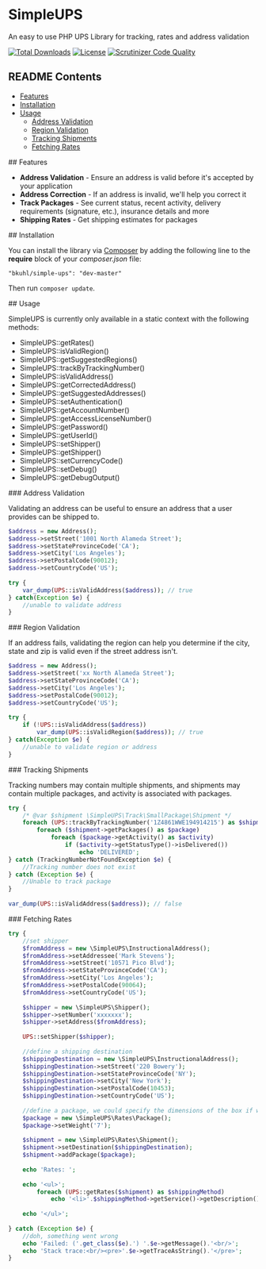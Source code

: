 # SimpleUPS

An easy to use PHP UPS Library for tracking, rates and address validation

[![Total Downloads](https://poser.pugx.org/bkuhl/simple-ups/downloads.svg)](https://packagist.org/packages/bkuhl/simple-ups) [![License](https://poser.pugx.org/bkuhl/simple-ups/license.svg)](https://packagist.org/packages/bkuhl/simple-ups) [![Scrutinizer Code Quality](https://scrutinizer-ci.com/g/bkuhl/simple-ups/badges/quality-score.png?b=master)](https://scrutinizer-ci.com/g/bkuhl/simple-ups/?branch=master)

## README Contents

* [Features](#features)
* [Installation](#installation)
* [Usage](#usage)
  * [Address Validation](#address-validation)
  * [Region Validation](#region-validation)
  * [Tracking Shipments](#tracking-shiments)
  * [Fetching Rates](#fetching-rates)

<a name="features" />
## Features

 * **Address Validation** - Ensure an address is valid before it's accepted by your application
 * **Address Correction** - If an address is invalid, we'll help you correct it
 * **Track Packages** - See current status, recent activity, delivery requirements (signature, etc.), insurance details and more
 * **Shipping Rates** - Get shipping estimates for packages

<a name="installation" />
## Installation

You can install the library via [Composer](http://getcomposer.org) by adding the following line to the **require** block of your *composer.json* file:

````
"bkuhl/simple-ups": "dev-master"
````

Then run `composer update`.

<a name="usage" />
## Usage

SimpleUPS is currently only available in a static context with the following methods:

 * SimpleUPS::getRates()
 * SimpleUPS::isValidRegion()
 * SimpleUPS::getSuggestedRegions()
 * SimpleUPS::trackByTrackingNumber()
 * SimpleUPS::isValidAddress()
 * SimpleUPS::getCorrectedAddress()
 * SimpleUPS::getSuggestedAddresses()
 * SimpleUPS::setAuthentication()
 * SimpleUPS::getAccountNumber()
 * SimpleUPS::getAccessLicenseNumber()
 * SimpleUPS::getPassword()
 * SimpleUPS::getUserId()
 * SimpleUPS::setShipper()
 * SimpleUPS::getShipper()
 * SimpleUPS::setCurrencyCode()
 * SimpleUPS::setDebug()
 * SimpleUPS::getDebugOutput()

<a name="address-validation" />
### Address Validation

Validating an address can be useful to ensure an address that a user provides can be shipped to.

```php
$address = new Address();
$address->setStreet('1001 North Alameda Street');
$address->setStateProvinceCode('CA');
$address->setCity('Los Angeles');
$address->setPostalCode(90012);
$address->setCountryCode('US');
 
try {
    var_dump(UPS::isValidAddress($address)); // true
} catch(Exception $e) {
    //unable to validate address
}
```

<a name="region-validation" />
### Region Validation

If an address fails, validating the region can help you determine if the city, state and zip is valid even if the street address isn't.

```php
$address = new Address();
$address->setStreet('xx North Alameda Street');
$address->setStateProvinceCode('CA');
$address->setCity('Los Angeles');
$address->setPostalCode(90012);
$address->setCountryCode('US');
 
try {
    if (!UPS::isValidAddress($address))
        var_dump(UPS::isValidRegion($address)); // true
} catch(Exception $e) {
    //unable to validate region or address
}
```

<a name="tracking-shipments" />
### Tracking Shipments

Tracking numbers may contain multiple shipments, and shipments may contain multiple packages, and activity is associated with packages.

```php
try {
    /* @var $shipment \SimpleUPS\Track\SmallPackage\Shipment */
    foreach (UPS::trackByTrackingNumber('1Z4861WWE194914215') as $shipment)
        foreach ($shipment->getPackages() as $package)
            foreach ($package->getActivity() as $activity)
                if ($activity->getStatusType()->isDelivered())
                    echo 'DELIVERED';
} catch (TrackingNumberNotFoundException $e) {
    //Tracking number does not exist
} catch (Exception $e) {
    //Unable to track package
}
 
var_dump(UPS::isValidAddress($address)); // false
```

<a name="fetching-rates" />
### Fetching Rates

```php
try {
    //set shipper
    $fromAddress = new \SimpleUPS\InstructionalAddress();
    $fromAddress->setAddressee('Mark Stevens');
    $fromAddress->setStreet('10571 Pico Blvd');
    $fromAddress->setStateProvinceCode('CA');
    $fromAddress->setCity('Los Angeles');
    $fromAddress->setPostalCode(90064);
    $fromAddress->setCountryCode('US');
 
    $shipper = new \SimpleUPS\Shipper();
    $shipper->setNumber('xxxxxxx');
    $shipper->setAddress($fromAddress);
 
    UPS::setShipper($shipper);
 
    //define a shipping destination
    $shippingDestination = new \SimpleUPS\InstructionalAddress();
    $shippingDestination->setStreet('220 Bowery');
    $shippingDestination->setStateProvinceCode('NY');
    $shippingDestination->setCity('New York');
    $shippingDestination->setPostalCode(10453);
    $shippingDestination->setCountryCode('US');
 
    //define a package, we could specify the dimensions of the box if we wanted a more accurate estimate
    $package = new \SimpleUPS\Rates\Package();
    $package->setWeight('7');
 
    $shipment = new \SimpleUPS\Rates\Shipment();
    $shipment->setDestination($shippingDestination);
    $shipment->addPackage($package);
 
    echo 'Rates: ';
 
    echo '<ul>';
        foreach (UPS::getRates($shipment) as $shippingMethod)
            echo '<li>'.$shippingMethod->getService()->getDescription().' ($'.$shippingMethod->getTotalCharges().')</li>';
 
    echo '</ul>';
 
} catch (Exception $e) {
    //doh, something went wrong
    echo 'Failed: ('.get_class($e).') '.$e->getMessage().'<br/>';
    echo 'Stack trace:<br/><pre>'.$e->getTraceAsString().'</pre>';
}
```
